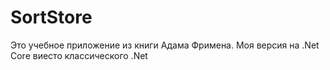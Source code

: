 # SortStore
Это учебное приложение из книги Адама Фримена. Моя версия на .Net Core виесто классического .Net
